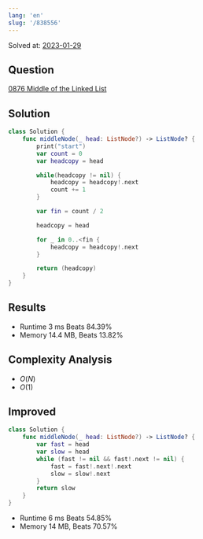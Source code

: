 ```yaml
---
lang: 'en'
slug: '/838556'
---
```


Solved at: [2023-01-29](./../.././docs/journals/2023-01-29.md)

## Question

[0876 Middle of the Linked List](https://leetcode.com/problems/middle-of-the-linked-list)

## Solution

```swift
class Solution {
    func middleNode(_ head: ListNode?) -> ListNode? {
        print("start")
        var count = 0
        var headcopy = head

        while(headcopy != nil) {
            headcopy = headcopy!.next
            count += 1
        }

        var fin = count / 2

        headcopy = head

        for _ in 0..<fin {
            headcopy = headcopy!.next
        }

        return (headcopy)
    }
}
```

## Results

- Runtime 3 ms Beats 84.39%
- Memory 14.4 MB, Beats 13.82%

## Complexity Analysis

- $O(N)$
- $O(1)$

## Improved

```swift
class Solution {
    func middleNode(_ head: ListNode?) -> ListNode? {
        var fast = head
        var slow = head
        while (fast != nil && fast!.next != nil) {
            fast = fast!.next!.next
            slow = slow!.next
        }
        return slow
    }
}
```

- Runtime 6 ms Beats 54.85%
- Memory 14 MB, Beats 70.57%

<head>
  <html lang="en-US"/>
</head>
